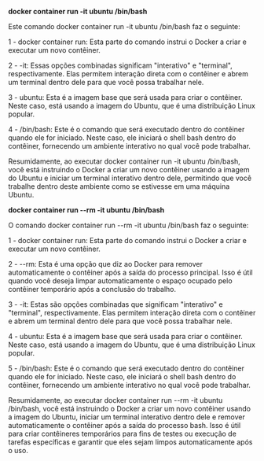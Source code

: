 **docker container run -it ubuntu /bin/bash**

Este comando docker container run -it ubuntu /bin/bash faz o seguinte:

1 - docker container run: Esta parte do comando instrui o Docker a criar e executar um novo contêiner.

2 - -it: Essas opções combinadas significam "interativo" e "terminal", respectivamente. Elas permitem interação direta com o contêiner e abrem um terminal dentro dele para que você possa trabalhar nele.

3 - ubuntu: Esta é a imagem base que será usada para criar o contêiner. Neste caso, está usando a imagem do Ubuntu, que é uma distribuição Linux popular.

4 - /bin/bash: Este é o comando que será executado dentro do contêiner quando ele for iniciado. Neste caso, ele iniciará o shell bash dentro do contêiner, fornecendo um ambiente interativo no qual você pode trabalhar.

Resumidamente, ao executar docker container run -it ubuntu /bin/bash, você está instruindo o Docker a criar um novo contêiner usando a imagem do Ubuntu e iniciar um terminal interativo dentro dele, permitindo que você trabalhe dentro deste ambiente como se estivesse em uma máquina Ubuntu.

**docker container run --rm -it ubuntu /bin/bash**

O comando docker container run --rm -it ubuntu /bin/bash faz o seguinte:

1 - docker container run: Esta parte do comando instrui o Docker a criar e executar um novo contêiner.

2 - --rm: Esta é uma opção que diz ao Docker para remover automaticamente o contêiner após a saída do processo principal. Isso é útil quando você deseja limpar automaticamente o espaço ocupado pelo contêiner temporário após a conclusão do trabalho.

3 - -it: Estas são opções combinadas que significam "interativo" e "terminal", respectivamente. Elas permitem interação direta com o contêiner e abrem um terminal dentro dele para que você possa trabalhar nele.

4 - ubuntu: Esta é a imagem base que será usada para criar o contêiner. Neste caso, está usando a imagem do Ubuntu, que é uma distribuição Linux popular.

5 - /bin/bash: Este é o comando que será executado dentro do contêiner quando ele for iniciado. Neste caso, ele iniciará o shell bash dentro do contêiner, fornecendo um ambiente interativo no qual você pode trabalhar.

Resumidamente, ao executar docker container run --rm -it ubuntu /bin/bash, você está instruindo o Docker a criar um novo contêiner usando a imagem do Ubuntu, iniciar um terminal interativo dentro dele e remover automaticamente o contêiner após a saída do processo bash. Isso é útil para criar contêineres temporários para fins de testes ou execução de tarefas específicas e garantir que eles sejam limpos automaticamente após o uso.